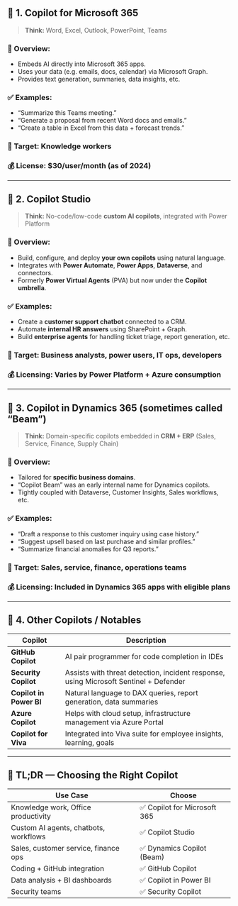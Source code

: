 

## 🔷 1. **Copilot for Microsoft 365**

> **Think:** Word, Excel, Outlook, PowerPoint, Teams

### 📌 Overview:

* Embeds AI directly into Microsoft 365 apps.
* Uses your data (e.g. emails, docs, calendar) via Microsoft Graph.
* Provides text generation, summaries, data insights, etc.

### ✅ Examples:

* “Summarize this Teams meeting.”
* “Generate a proposal from recent Word docs and emails.”
* “Create a table in Excel from this data + forecast trends.”

### 💼 Target: **Knowledge workers**

### 💰 License: **\$30/user/month (as of 2024)**

---

## 🔷 2. **Copilot Studio**

> **Think:** No-code/low-code **custom AI copilots**, integrated with Power Platform

### 📌 Overview:

* Build, configure, and deploy **your own copilots** using natural language.
* Integrates with **Power Automate**, **Power Apps**, **Dataverse**, and connectors.
* Formerly **Power Virtual Agents** (PVA) but now under the **Copilot umbrella**.

### ✅ Examples:

* Create a **customer support chatbot** connected to a CRM.
* Automate **internal HR answers** using SharePoint + Graph.
* Build **enterprise agents** for handling ticket triage, report generation, etc.

### 💼 Target: **Business analysts**, **power users**, **IT ops**, **developers**

### 💰 Licensing: Varies by Power Platform + Azure consumption

---

## 🔷 3. **Copilot in Dynamics 365 (sometimes called “Beam”)**

> **Think:** Domain-specific copilots embedded in **CRM + ERP** (Sales, Service, Finance, Supply Chain)

### 📌 Overview:

* Tailored for **specific business domains**.
* “Copilot Beam” was an early internal name for Dynamics copilots.
* Tightly coupled with Dataverse, Customer Insights, Sales workflows, etc.

### ✅ Examples:

* “Draft a response to this customer inquiry using case history.”
* “Suggest upsell based on last purchase and similar profiles.”
* “Summarize financial anomalies for Q3 reports.”

### 💼 Target: **Sales, service, finance, operations teams**

### 💰 Licensing: Included in Dynamics 365 apps with eligible plans

---

## 🔷 4. **Other Copilots / Notables**

| Copilot                 | Description                                                                           |
| ----------------------- | ------------------------------------------------------------------------------------- |
| **GitHub Copilot**      | AI pair programmer for code completion in IDEs                                        |
| **Security Copilot**    | Assists with threat detection, incident response, using Microsoft Sentinel + Defender |
| **Copilot in Power BI** | Natural language to DAX queries, report generation, data summaries                    |
| **Azure Copilot**       | Helps with cloud setup, infrastructure management via Azure Portal                    |
| **Copilot for Viva**    | Integrated into Viva suite for employee insights, learning, goals                     |

---

## 🧠 TL;DR — Choosing the Right Copilot

| Use Case                              | Choose                      |
| ------------------------------------- | --------------------------- |
| Knowledge work, Office productivity   | ✅ Copilot for Microsoft 365 |
| Custom AI agents, chatbots, workflows | ✅ Copilot Studio            |
| Sales, customer service, finance ops  | ✅ Dynamics Copilot (Beam)   |
| Coding + GitHub integration           | ✅ GitHub Copilot            |
| Data analysis + BI dashboards         | ✅ Copilot in Power BI       |
| Security teams                        | ✅ Security Copilot          |

